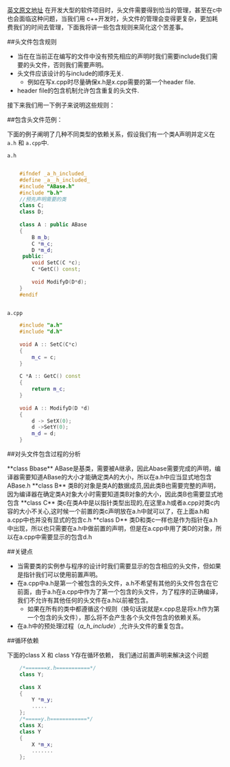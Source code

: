 [英文原文地址](http://www.eventhelix.com/RealtimeMantra/HeaderFileIncludePatterns.htm#.VcOFPPmqruB)
在开发大型的软件项目时，头文件需要得到恰当的管理，甚至在c中也会面临这种问题，当我们用
c++开发时，头文件的管理会变得更复杂，更加耗费我们的时间去管理，下面我将讲一些包含规则来简化这个苦差事。

##头文件包含规则

- 当在在当前正在编写的文件中没有预先相应的声明时我们需要include我们需要的头文件，否则我们需要声明。
- 头文件应该设计的与include的顺序无关.
   - 例如在写x.cpp时尽量确保x.h是x.cpp需要的第一个header file.
- header file的包含机制允许包含重复的头文件.

接下来我们用一下例子来说明这些规则：

##包含头文件范例：

下面的例子阐明了几种不同类型的依赖关系，假设我们有一个类A声明并定义在 `a.h` 和 `a.cpp`中.

`a.h`

```cpp

    #ifndef _a_h_included_
    #define _a__h_included_
    #include "ABase.h"
    #include "b.h"
    //预先声明需要的类
    class C;
    class D;
    
    class A : public ABase
    {
        B m_b;
        C *m_c;
        D *m_d;
     public:
        void SetC(C *c);
        C *GetC() const;
        
        void ModifyD(D*d);
    }
    #endif
    
```

`a.cpp`


```cpp
    #include "a.h"
    #include "d.h"
    
    void A :: SetC(C*c)
    {
        m_c = c;
    }
    
    C *A :: GetC() const
    {
        return m_c;
    }
    
    void A :: ModifyD(D *d)
    {
        d -> SetX(0);
        d ->SetY(0);
        m_d = d;
    }

```

##对头文件包含过程的分析

<talble class = "table table-bordered table-striped table-condensed">
    <tr>
        <td>**class Bbase**</td>
        <td> ABase是基类，需要被A继承，因此Abase需要完成的声明，编译器需要知道ABase的大小才能确定类A的大小，所以在a.h中应当显式地包含ABase.h</td>
    </tr>
    <tr>
        <td>**class B**</td>
        <td>类B的对象是类A的数据成员,因此类B也需要完整的声明，因为编译器在确定类A对象大小时需要知道类B对象的大小，因此类B也需要显式地包含</td>
    </tr>
    <tr>
        <td>**class C** </td>
        <td>类c在类A中是以指针类型出现的,在这里a.h或者a.cpp对类c内容的大小不关心,这时候一个前置的类c声明放在a.h中就可以了，在上面a.h和a.cpp中也并没有显式的包含c.h</td>
    </tr>
    <tr>
        <td>**class D**</td>
        <td>类D和类c一样也是作为指针在a.h中出现，所以也只需要在a.h中做前置的声明，但是在a.cpp中用了类D的对象，所以在a.cpp中需要显示的包含d.h</td>
    </tr>
</table>

##关键点

- 当需要类的实例参与程序的设计时我们需要显示的包含相应的头文件，但如果是指针我们可以使用前置声明。
- 在a.cpp中a.h是第一个被包含的头文件，a.h不希望有其他的头文件包含在它前面，由于a.h在a.cpp中作为了第一个包含的头文件，为了程序的正确编译，我们不允许有其他任何的头文件在a.h以前被包含。
    - 如果在所有的类中都遵循这个规则（换句话说就是x.cpp总是将x.h作为第一个包含的头文件），那么将不会产生各个头文件包含的依赖关系。
- 在a.h中的预处理过程（_a_h_include_）,允许头文件的重复包含。

##循环依赖

下面的class X 和 class Y存在循环依赖， 我们通过前置声明来解决这个问题

```cpp
    /*=======x.h===========*/
    class Y;
    
    class X
    {
        Y *m_y;
        .....
    };
    /*=====y.h============*/
    class X;
    class Y
    {
        X *m_x;
        .......
    };
```